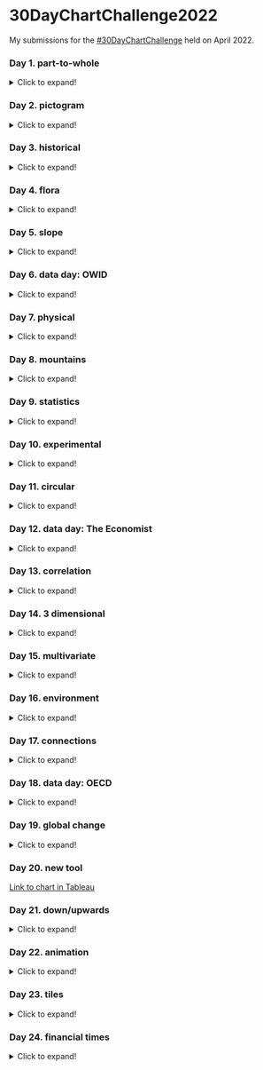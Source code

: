 # 30DayChartChallenge2022

My submissions for the [#30DayChartChallenge](https://github.com/dominicroye/30DayChartChallenge_Edition2022) held on April 2022.

### Day 1. part-to-whole
<details>
  <summary>Click to expand!</summary>

![Day 1](/01-part-to-whole/plot.png)
</details>

### Day 2. pictogram
<details>
  <summary>Click to expand!</summary>

![Day 2](/02-pictogram/plot.png)
</details>

### Day 3. historical
<details>
  <summary>Click to expand!</summary>
  
![Day 3](03-historical/plot.png)
</details>

### Day 4. flora
<details>
  <summary>Click to expand!</summary>
  
![Day 4](04-flora/plot.png)
</details>

### Day 5. slope
<details>
  <summary>Click to expand!</summary>
  
![Day 5](05-slope/plot.png)
</details>

### Day 6. data day: OWID
<details>
  <summary>Click to expand!</summary>
  
![Day 6](06-OWID/plot.png)
</details>

### Day 7. physical
<details>
  <summary>Click to expand!</summary>
  
![Day 7](07-physical/plot.png)
</details>

### Day 8. mountains
<details>
  <summary>Click to expand!</summary>
  
![Day 8](08-mountains/plot2.png)
</details>

### Day 9. statistics
<details>
  <summary>Click to expand!</summary>
  
![Day 9](09-statistics/plot.png)
</details>

### Day 10. experimental
<details>
  <summary>Click to expand!</summary>
  
![Day 10](10-experimental/plot.png)
</details>

### Day 11. circular
<details>
  <summary>Click to expand!</summary>
  
![Day 11](11-circular/plot.png)
</details>

### Day 12. data day: The Economist
<details>
  <summary>Click to expand!</summary>
  
![Day 12](12-the-economist/plot.png)
</details>

### Day 13. correlation
<details>
  <summary>Click to expand!</summary>
  
![Day 13](13-correlation/plot.png)
</details>

### Day 14. 3 dimensional
<details>
  <summary>Click to expand!</summary>
  
![Day 14](14-3-dimensional/plot.png)
</details>

### Day 15. multivariate
<details>
  <summary>Click to expand!</summary>
  
![Day 15](15-multivariate/plot.png)
</details>

### Day 16. environment
<details>
  <summary>Click to expand!</summary>
  
![Day 16](16-environment/plot.png)
</details>

### Day 17. connections
<details>
  <summary>Click to expand!</summary>
  
![Day 17](17-connections/plot.png)
</details>

### Day 18. data day: OECD
<details>
  <summary>Click to expand!</summary>
  
![Day 18](18-OECD/plot.png)
</details>

### Day 19. global change
<details>
  <summary>Click to expand!</summary>
  
![Day 19](19-global-change/plot.png)
</details>

### Day 20. new tool
  
[Link to chart in Tableau](https://public.tableau.com/app/profile/camartinezbu/viz/30DayChartChallenge-Dia20/petaFLOPs?publish=yes)

### Day 21. down/upwards
<details>
  <summary>Click to expand!</summary>
  
![Day 21](21-down-upwards/plot.png)
</details>

### Day 22. animation
<details>
  <summary>Click to expand!</summary>
  
![Day 22](22-animation/anim.gif)
</details>

### Day 23. tiles
<details>
  <summary>Click to expand!</summary>
  
![Day 23](23-tiles/plot.png)
</details>

### Day 24. financial times
<details>
  <summary>Click to expand!</summary>
  
![Day 24](24-financial-times/plot.png)
</details>